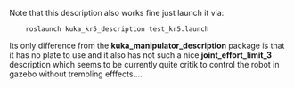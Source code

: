 Note that this description also works fine just launch it via:

```
	roslaunch kuka_kr5_description test_kr5.launch
```

Its only difference from the **kuka_manipulator_description** package is that it has no plate to use and it also has not such a nice **joint_effort_limit_3** description which seems to be currently quite critik to control the robot in gazebo without trembling efffects.... 
